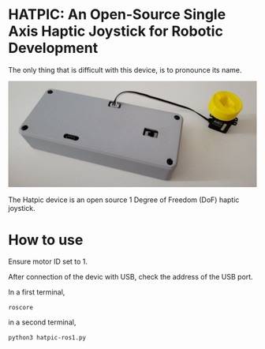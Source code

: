 # HATPIC: An Open-Source Single Axis Haptic Joystick for Robotic Development

The only thing that is difficult with this device, is to pronounce its name.

![alt text](https://github.com/jumellet/hatpic/blob/dev/assets/images/hatpic-device.jpg)

The Hatpic device is an open source 1 Degree of Freedom (DoF) haptic joystick.

# How to use

Ensure motor ID set to 1.

After connection of the devic with USB, check the address of the USB port.

In a first terminal,

```
roscore
```

in a second terminal,

```
python3 hatpic-ros1.py
```
